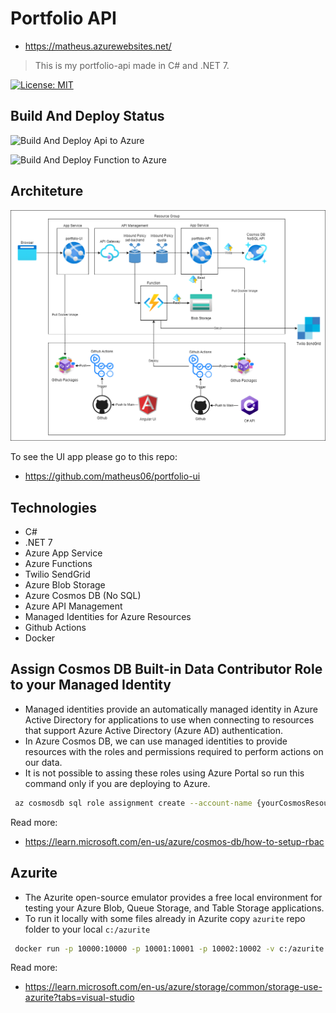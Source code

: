 # Portfolio API

* https://matheus.azurewebsites.net/

> This is my portfolio-api made in C# and .NET 7.


[![License: MIT](https://img.shields.io/badge/License-MIT-blue.svg)](https://opensource.org/licenses/MIT)

## Build And Deploy Status

![Build And Deploy Api to Azure](https://github.com/matheus06/portfolio-api/actions/workflows/azure-container-webapp-api.yml/badge.svg)

![Build And Deploy Function to Azure](https://github.com/matheus06/portfolio-api/actions/workflows/azure-function-app.yml/badge.svg)

## Architeture

![architeture](/architeture/portfolio.png)

To see the UI app please go to this repo:
* https://github.com/matheus06/portfolio-ui

## Technologies

* C#
* .NET 7
* Azure App Service
* Azure Functions
* Twilio SendGrid
* Azure Blob Storage
* Azure Cosmos DB (No SQL)
* Azure API Management
* Managed Identities for Azure Resources
* Github Actions
* Docker

## Assign Cosmos DB Built-in Data Contributor Role to your Managed Identity

* Managed identities provide an automatically managed identity in Azure Active Directory for applications to use when connecting to resources that support Azure Active Directory (Azure AD) authentication.
* In Azure Cosmos DB, we can use managed identities to provide resources with the roles and permissions required to perform actions on our data.
* It is not possible to assing these roles using Azure Portal so run this command only if you are deploying to Azure.

```bash
 az cosmosdb sql role assignment create --account-name {yourCosmosResourceName} --resource-group {yourResourceGroup} --scope "/" -p {yourAzureObjectID} --role-definition-id 00000000-0000-0000-0000-000000000002
```

Read more:
* https://learn.microsoft.com/en-us/azure/cosmos-db/how-to-setup-rbac

## Azurite

* The Azurite open-source emulator provides a free local environment for testing your Azure Blob, Queue Storage, and Table Storage applications. 
* To run it locally with some files already in Azurite copy `azurite` repo folder to your local `c:/azurite`

```bash
 docker run -p 10000:10000 -p 10001:10001 -p 10002:10002 -v c:/azurite:/data mcr.microsoft.com/azure-storage/azurite
```

Read more:
* https://learn.microsoft.com/en-us/azure/storage/common/storage-use-azurite?tabs=visual-studio
